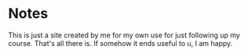 # Notes
This is just a site created by me for my own use for just following up my course.
That's all there is.
If somehow it ends useful to u, I am happy.
